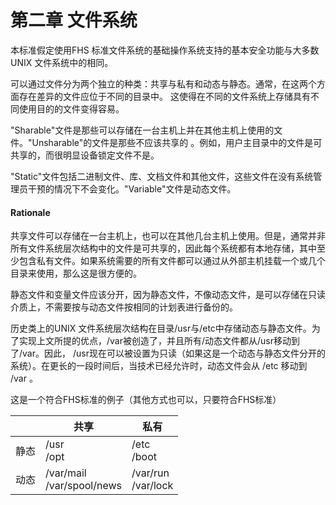 # 第二章 文件系统

本标准假定使用FHS 标准文件系统的基础操作系统支持的基本安全功能与大多数 UNIX 文件系统中的相同。

可以通过文件分为两个独立的种类：共享与私有和动态与静态。通常，在这两个方面存在差异的文件应位于不同的目录中。 这使得在不同的文件系统上存储具有不同使用目的的文件变得容易。

"Sharable"文件是那些可以存储在一台主机上并在其他主机上使用的文件。"Unsharable"的文件是那些不应该共享的 。例如，用户主目录中的文件是可共享的，而很明显设备锁定文件不是。 

"Static"文件包括二进制文件、库、文档文件和其他文件，这些文件在没有系统管理员干预的情况下不会变化。"Variable"文件是动态文件。 

#### Rationale

共享文件可以存储在一台主机上，也可以在其他几台主机上使用。但是，通常并非所有文件系统层次结构中的文件是可共享的，因此每个系统都有本地存储，其中至少包含私有文件。如果系统需要的所有文件都可以通过从外部主机挂载一个或几个目录来使用，那么这是很方便的。

静态文件和变量文件应该分开，因为静态文件，不像动态文件，是可以存储在只读介质上，不需要按与动态文件按相同的计划表进行备份的。

历史类上的UNIX 文件系统层次结构在目录/usr与/etc中存储动态与静态文件。为了实现上文所提的优点，/var被创造了，并且所有/动态文件都从/usr移动到了/var。因此， /usr现在可以被设置为只读（如果这是一个动态与静态文件分开的系统）。在更长的一段时间后，当技术已经允许时，动态文件会从 /etc 移动到 /var 。

这是一个符合FHS标准的例子（其他方式也可以，只要符合FHS标准）

|      | 共享                         | 私有                  |
| ---- | ---------------------------- | --------------------- |
| 静态 | /usr<br>/opt                 | /etc<br>/boot         |
| 动态 | /var/mail<br>/var/spool/news | /var/run<br>/var/lock |

